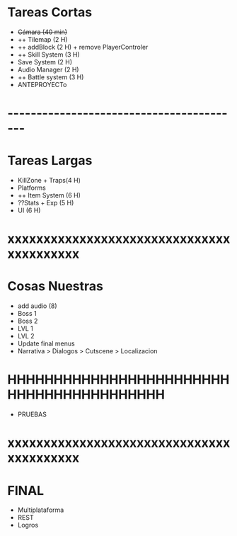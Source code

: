 # Tareas Cortas
- ~~Cámara (40 min)~~
- ++ Tilemap (2 H)
- ++ addBlock (2 H) + remove PlayerControler
- ++ Skill System (3 H)
- Save System (2 H)
- Audio Manager (2 H)
- ++ Battle system (3 H)
- ANTEPROYECTo
# -----------------------------------------
# Tareas Largas
- KillZone + Traps(4 H)
- Platforms
- ++ Item System (6 H)
- ??Stats + Exp (5 H)
- UI (6 H)
# xxxxxxxxxxxxxxxxxxxxxxxxxxxxxxxxxxxxxxxxx
# Cosas Nuestras
- add audio (8)
- Boss 1
- Boss 2
- LVL 1
- LVL 2
- Update final menus
- Narrativa > Dialogos > Cutscene > Localizacion
# HHHHHHHHHHHHHHHHHHHHHHHHHHHHHHHHHHHHHHHHH
- PRUEBAS
# xxxxxxxxxxxxxxxxxxxxxxxxxxxxxxxxxxxxxxxxx
# FINAL 
- Multiplataforma
- REST
- Logros
